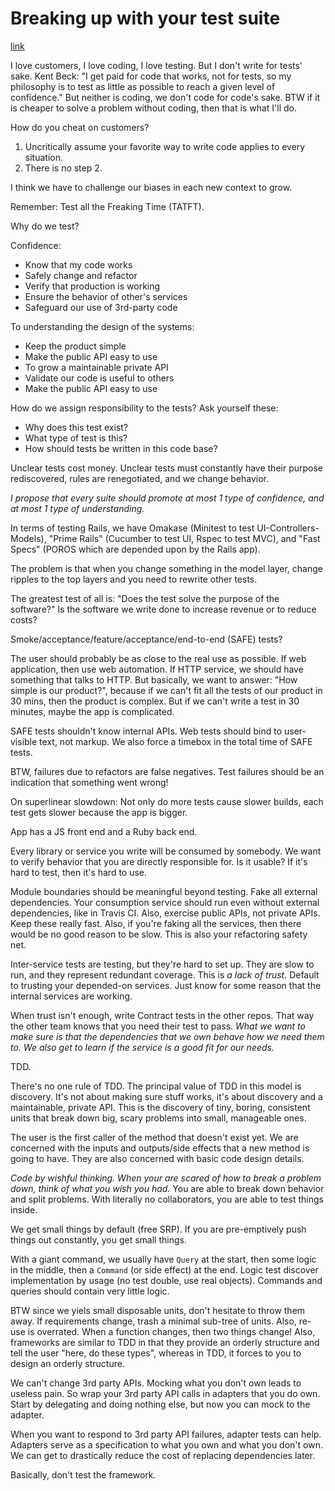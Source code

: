 # Breaking up with your test suite
[link](http://blog.testdouble.com/posts/2014-05-25-breaking-up-with-your-test-suite.html)

I love customers, I love coding, I love testing. But I don't write for tests' sake. Kent Beck: "I get paid for code that works, not for tests, so my philosophy is to test as little as possible to reach a given level of confidence." But neither is coding, we don't code for code's sake. BTW if it is cheaper to solve a problem without coding, then that is what I'll do.

How do you cheat on customers?

1. Uncritically assume your favorite way to write code applies to every situation.
2. There is no step 2.

I think we have to challenge our biases in each new context to grow.

Remember: Test all the Freaking Time (TATFT).

Why do we test?

Confidence:

- Know that my code works
- Safely change and refactor
- Verify that production is working
- Ensure the behavior of other's services
- Safeguard our use of 3rd-party code

To understanding the design of the systems:

- Keep the product simple
- Make the public API easy to use
- To grow a maintainable private API
- Validate our code is useful to others
- Make the public API easy to use

How do we assign responsibility to the tests? Ask yourself these:

- Why does this test exist?
- What type of test is this?
- How should tests be written in this code base?

Unclear tests cost money. Unclear tests must constantly have their purpose rediscovered, rules are renegotiated, and we change behavior.

*I propose that every suite should promote at most 1 type of confidence, and at most 1 type of understanding.*

In terms of testing Rails, we have Omakase (Minitest to test UI-Controllers-Models), "Prime Rails" (Cucumber to test UI, Rspec to test MVC), and "Fast Specs" (POROS which are depended upon by the Rails app).

The problem is that when you change something in the model layer, change ripples to the top layers and you need to rewrite other tests.

The greatest test of all is: "Does the test solve the purpose of the software?" Is the software we write done to increase revenue or to reduce costs?

Smoke/acceptance/feature/acceptance/end-to-end (SAFE) tests?

The user should probably be as close to the real use as possible. If web application, then use web automation. If HTTP service, we should have something that talks to HTTP. But basically, we want to answer: "How simple is our product?", because if we can't fit all the tests of our product in 30 mins, then the product is complex. But if we can't write a test in 30 minutes, maybe the app is complicated.

SAFE tests shouldn't know internal APIs. Web tests should bind to user-visible text, not markup. We also force a timebox in the total time of SAFE tests.

BTW, failures due to refactors are false negatives. Test failures should be an indication that something went wrong!

On superlinear slowdown: Not only do more tests cause slower builds, each test gets slower because the app is bigger.

App has a JS front end and a Ruby back end.

Every library or service you write will be consumed by somebody. We want to verify behavior that you are directly responsible for. Is it usable? If it's hard to test, then it's hard to use.

Module boundaries should be meaningful beyond testing. Fake all external dependencies. Your consumption service should run even without external dependencies, like in Travis CI. Also, exercise public APIs, not private APIs. Keep these really fast. Also, if you're faking all the services, then there would be no good reason to be slow. This is also your refactoring safety net.

Inter-service tests are testing, but they're hard to set up. They are slow to run, and they represent redundant coverage. This is *a lack of trust.* Default to trusting your depended-on services. Just know for some reason that the internal services are working.

When trust isn't enough, write Contract tests in the other repos. That way the other team knows that you need their test to pass. *What we want to make sure is that the dependencies that we own behave how we need them to. We also get to learn if the service is a good fit for our needs.*

TDD.

There's no one rule of TDD. The principal value of TDD in this model is discovery. It's not about making sure stuff works, it's about discovery and a maintainable, private API. This is the discovery of tiny, boring, consistent units that break down big, scary problems into small, manageable ones.

The user is the first caller of the method that doesn't exist yet. We are concerned with the inputs and outputs/side effects that a new method is going to have. They are also concerned with basic code design details.

*Code by wishful thinking. When your are scared of how to break a problem down, think of what you wish you had.* You are able to break down behavior and split problems. With literally no collaborators, you are able to test things inside.

We get small things by default (free SRP). If you are pre-emptively push things out constantly, you get small things.

With a giant command, we usually have `Query` at the start, then some logic in the middle, then a `Command` (or side effect) at the end. Logic test discover implementation by usage (no test double, use real objects). Commands and queries should contain very little logic.

BTW since we yiels small disposable units, don't hesitate to throw them away. If requirements change, trash a minimal sub-tree of units. Also, re-use is overrated. When a function changes, then two things change! Also, frameworks are similar to TDD in that they provide an orderly structure and tell the user "here, do these types", whereas in TDD, it forces to you to design an orderly structure.

We can't change 3rd party APIs. Mocking what you don't own leads to useless pain. So wrap your 3rd party API calls in adapters that you do own. Start by delegating and doing nothing else, but now you can mock to the adapter.

When you want to respond to 3rd party API failures, adapter tests can help. Adapters serve as a specification to what you own and what you don't own. We can get to drastically reduce the cost of replacing dependencies later.

Basically, don't test the framework.
